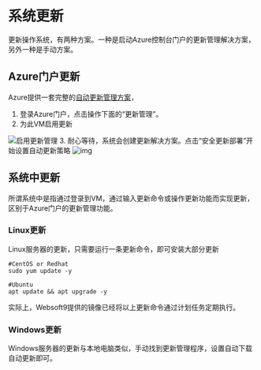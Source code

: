 # 系统更新

更新操作系统，有两种方案。一种是启动Azure控制台门户的更新管理解决方案，另外一种是手动方案。

## Azure门户更新

Azure提供一套完整的[自动更新管理方案](https://aka.ms/updatemanagement)，

1. 登录Azure门户，点击操作下面的“更新管理”。
2. 为此VM启用更新

![启用更新管理](https://libs.websoft9.com/Websoft9/DocsPicture/zh/azure/azure-enableupdate-websoft9.png)
3. 耐心等待，系统会创建更新解决方案。点击“安全更新部署”开始设置自动更新策略
   ![img](https://libs.websoft9.com/Websoft9/DocsPicture/zh/azure/azure-updateset-websoft9.png)

## 系统中更新

所谓系统中是指通过登录到VM，通过输入更新命令或操作更新功能而实现更新，区别于Azure门户的更新管理功能。

### Linux更新

Linux服务器的更新，只需要运行一条更新命令，即可安装大部分更新

```shell
#CentOS or Redhat
sudo yum update -y

#Ubuntu
apt update && apt upgrade -y
```

实际上，Websoft9提供的镜像已经将以上更新命令通过计划任务定期执行。

### Windows更新

Windows服务器的更新与本地电脑类似，手动找到更新管理程序，设置自动下载自动更新即可。